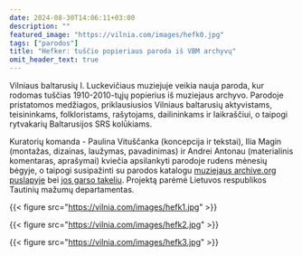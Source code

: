 ```yaml
---
date: 2024-08-30T14:06:11+03:00
description: ""
featured_image: "https://vilnia.com/images/hefk0.jpg"
tags: ["parodos"]
title: "Hefker: tuščio popieriaus paroda iš VBM archyvų"
omit_header_text: true
---
```


Vilniaus baltarusių I. Luckevičiaus muziejuje veikia nauja paroda, kur rodomas tuščias 1910-2010-tųjų popierius iš muziejaus archyvo. Parodoje pristatomos medžiagos, priklausiusios Vilniaus baltarusių aktyvistams, teisininkams, folkloristams, rašytojams, dailininkams ir laikraščiui, o taipogi rytvakarių Baltarusijos SRS kolūkiams. 

Kuratorių komanda - Paulina Vituščanka (koncepcija ir tekstai), Ilia Magin (montažas, dizainas, laužymas, pavadinimas) ir Andrei Antonau (materialinis komentaras, aprašymai) kviečia apsilankyti parodoje rudens mėnesių bėgyje, o taipogi susipažinti su parodos katalogu [muziejaus archive.org puslapyje](https://archive.org/details/vbm-hefker-katalogas) bei [jos garso takeliu](https://archive.org/details/bd-silence-of-urucche). Projektą parėmė Lietuvos respublikos Tautinių mažumų departamentas.

{{< figure src="https://vilnia.com/images/hefk1.jpg" >}}


{{< figure src="https://vilnia.com/images/hefk2.jpg" >}}


{{< figure src="https://vilnia.com/images/hefk3.jpg" >}}